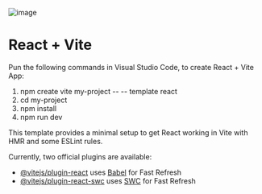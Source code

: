![image](https://github.com/nvmarzakov/SoftUni-ReactJS/assets/114495254/fe1371f8-5794-4eb9-b3e3-ba275d631ab4)


# React + Vite

Рun the following commands in Visual Studio Code, to create React + Vite App:

1. npm create vite my-project -- -- template react
2. cd my-project
3. npm install
4. npm run dev


This template provides a minimal setup to get React working in Vite with HMR and some ESLint rules.

Currently, two official plugins are available:

- [@vitejs/plugin-react](https://github.com/vitejs/vite-plugin-react/blob/main/packages/plugin-react/README.md) uses [Babel](https://babeljs.io/) for Fast Refresh
- [@vitejs/plugin-react-swc](https://github.com/vitejs/vite-plugin-react-swc) uses [SWC](https://swc.rs/) for Fast Refresh

